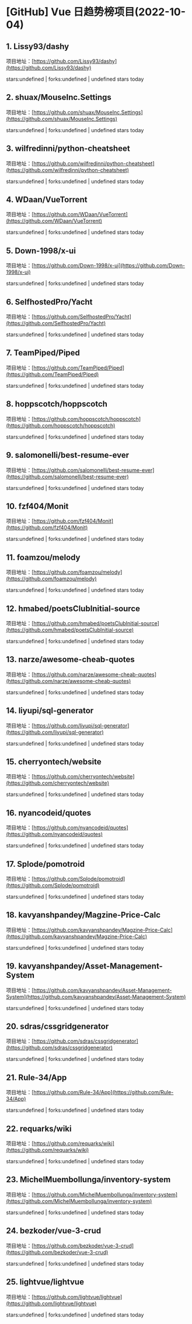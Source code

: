 # [GitHub] Vue 日趋势榜项目(2022-10-04)

## 1. Lissy93/dashy 

项目地址：[https://github.com/Lissy93/dashy](https://github.com/Lissy93/dashy)

stars:undefined | forks:undefined | undefined stars today 



## 2. shuax/MouseInc.Settings 

项目地址：[https://github.com/shuax/MouseInc.Settings](https://github.com/shuax/MouseInc.Settings)

stars:undefined | forks:undefined | undefined stars today 



## 3. wilfredinni/python-cheatsheet 

项目地址：[https://github.com/wilfredinni/python-cheatsheet](https://github.com/wilfredinni/python-cheatsheet)

stars:undefined | forks:undefined | undefined stars today 



## 4. WDaan/VueTorrent 

项目地址：[https://github.com/WDaan/VueTorrent](https://github.com/WDaan/VueTorrent)

stars:undefined | forks:undefined | undefined stars today 



## 5. Down-1998/x-ui 

项目地址：[https://github.com/Down-1998/x-ui](https://github.com/Down-1998/x-ui)

stars:undefined | forks:undefined | undefined stars today 



## 6. SelfhostedPro/Yacht 

项目地址：[https://github.com/SelfhostedPro/Yacht](https://github.com/SelfhostedPro/Yacht)

stars:undefined | forks:undefined | undefined stars today 



## 7. TeamPiped/Piped 

项目地址：[https://github.com/TeamPiped/Piped](https://github.com/TeamPiped/Piped)

stars:undefined | forks:undefined | undefined stars today 



## 8. hoppscotch/hoppscotch 

项目地址：[https://github.com/hoppscotch/hoppscotch](https://github.com/hoppscotch/hoppscotch)

stars:undefined | forks:undefined | undefined stars today 



## 9. salomonelli/best-resume-ever 

项目地址：[https://github.com/salomonelli/best-resume-ever](https://github.com/salomonelli/best-resume-ever)

stars:undefined | forks:undefined | undefined stars today 



## 10. fzf404/Monit 

项目地址：[https://github.com/fzf404/Monit](https://github.com/fzf404/Monit)

stars:undefined | forks:undefined | undefined stars today 



## 11. foamzou/melody 

项目地址：[https://github.com/foamzou/melody](https://github.com/foamzou/melody)

stars:undefined | forks:undefined | undefined stars today 



## 12. hmabed/poetsClubInitial-source 

项目地址：[https://github.com/hmabed/poetsClubInitial-source](https://github.com/hmabed/poetsClubInitial-source)

stars:undefined | forks:undefined | undefined stars today 



## 13. narze/awesome-cheab-quotes 

项目地址：[https://github.com/narze/awesome-cheab-quotes](https://github.com/narze/awesome-cheab-quotes)

stars:undefined | forks:undefined | undefined stars today 



## 14. liyupi/sql-generator 

项目地址：[https://github.com/liyupi/sql-generator](https://github.com/liyupi/sql-generator)

stars:undefined | forks:undefined | undefined stars today 



## 15. cherryontech/website 

项目地址：[https://github.com/cherryontech/website](https://github.com/cherryontech/website)

stars:undefined | forks:undefined | undefined stars today 



## 16. nyancodeid/quotes 

项目地址：[https://github.com/nyancodeid/quotes](https://github.com/nyancodeid/quotes)

stars:undefined | forks:undefined | undefined stars today 



## 17. Splode/pomotroid 

项目地址：[https://github.com/Splode/pomotroid](https://github.com/Splode/pomotroid)

stars:undefined | forks:undefined | undefined stars today 



## 18. kavyanshpandey/Magzine-Price-Calc 

项目地址：[https://github.com/kavyanshpandey/Magzine-Price-Calc](https://github.com/kavyanshpandey/Magzine-Price-Calc)

stars:undefined | forks:undefined | undefined stars today 



## 19. kavyanshpandey/Asset-Management-System 

项目地址：[https://github.com/kavyanshpandey/Asset-Management-System](https://github.com/kavyanshpandey/Asset-Management-System)

stars:undefined | forks:undefined | undefined stars today 



## 20. sdras/cssgridgenerator 

项目地址：[https://github.com/sdras/cssgridgenerator](https://github.com/sdras/cssgridgenerator)

stars:undefined | forks:undefined | undefined stars today 



## 21. Rule-34/App 

项目地址：[https://github.com/Rule-34/App](https://github.com/Rule-34/App)

stars:undefined | forks:undefined | undefined stars today 



## 22. requarks/wiki 

项目地址：[https://github.com/requarks/wiki](https://github.com/requarks/wiki)

stars:undefined | forks:undefined | undefined stars today 



## 23. MichelMuemboIlunga/inventory-system 

项目地址：[https://github.com/MichelMuemboIlunga/inventory-system](https://github.com/MichelMuemboIlunga/inventory-system)

stars:undefined | forks:undefined | undefined stars today 



## 24. bezkoder/vue-3-crud 

项目地址：[https://github.com/bezkoder/vue-3-crud](https://github.com/bezkoder/vue-3-crud)

stars:undefined | forks:undefined | undefined stars today 



## 25. lightvue/lightvue 

项目地址：[https://github.com/lightvue/lightvue](https://github.com/lightvue/lightvue)

stars:undefined | forks:undefined | undefined stars today 



